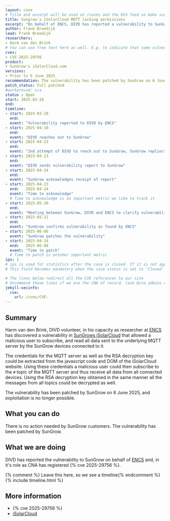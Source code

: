 ```yaml
---
layout: case
# Title and excerpt will be used on /cases and the RSS feed so make sure they reflect the case well
title: Sungrow's iSolarCloud MQTT lacking permissions
excerpt: "On behalf of ENCS, DIVD has reported a vulnerability to SunGrow that allowed a malicious user of iSolarCloud to receive all MQTT messages of all connected devices/inverters."
author: Frank Breedijk
lead: Frank Breedijk
researchers:
- Harm van den Brink
# You can use free text here as well. E.g. to indicate that some vulnerabilities don't have CVEs assigned (yet). But, given that we discovered that you should always be able to get a CVE id from @cna_admins on Slack
cves:
- CVE-2025-29756
product: 
- SunGrow's iSolarCloud.com
versions: 
- Prior to 6 June 2025
recommendation: The vulnerability has been patched by SunGrow on 6 June 2025
patch_status: Full patched
#workaround: n/a
status : Open
start: 2025-03-28
end: 
timeline:
- start: 2025-03-28
  end:
  event: "Vulnerability reported to DIVD by ENCS"
- start: 2025-04-10
  end:
  event: "DIVD reaches out to SunGrow"
- start: 2025-04-23
  end:
  event: "2nd attempt of DIVD to reach out to SunGrow, SunGrow replies"
- start: 2025-04-23
  end:
  event: "DIVD sends vulnerability report to SunGrow"
- start: 2025-04-24
  end:
  event: "SunGrow acknowledges receipt of report"
- start: 2025-04-23
  end:   2025-04-24  
  event: "Time to acknowledge"
  # Time to acknowledge is an important metric we like to track it
- start: 2025-05-20
  end:
  event: "Meeting between SunGrow, DIVD and ENCS to clarify vulnerability"
- start: 2025-05-21
  end:
  event: "SunGrow confirms vulnerability as found by ENCS"
- start: 2025-06-06
  event: "SunGrow patches the vulnerability"
- start: 2025-04-24
  end:   2025-06-06
  event: "Time to patch"
  # Time to patch is antoher important metric
ips: 1
# ips is used for statistics after the case is closed. If it is not applicable, you can set IPs to n/a (e.g. stolen credentials)
# This field becomes mandatory when the case status is set to 'Closed'

# The lines below redirect all the CVE references to our site
# Uncommend these lines if we are the CNA of record. (ask @cna_admins on Slack if you don't know)
jekyll-secinfo:
  cve:
    url: /cves/CVE-
---
```

## Summary

Harm van den Brink, DIVD volunteer, in his capacity as researcher at [ENCS](https://encs.eu/) has discovered a vulnerability in [SunGrows iSolarCloud](https://isolarcloud.com) that allowed a malicious user to subscribe, and read all data sent to the underlying MQTT server by the SunGrow devices connected to it.

The credentials for the MQTT server as well as the RSA decryption key could be extracted from the javascript code and DOM of the iSolarCloud website. Using these credentials a malicious user could then subscribe to the `#` topic of the MQTT server and thus receive all data from all connected devices. Using the RSA decryption key obtained in the same manner all the messages from all topics could be decrypted as well.

The vulnerability has been patched by SunGrow on 6 June 2025, and exploitation is no longer possible.

## What you can do

There is no action needed by SunGrow customers. The vulnerability has been patched by SunGrow.

## What we are doing

DIVD has reported the vulnerability to SunGrow on behalf of [ENCS](https://encs.eu) and, in it's role as CNA has registered {% cve 2025-29756 %}.

{% comment %}  Leave this here, so we see a timeline{% endcomment %}
{% include timeline.html %}


## More information
* {% cve 2025-29756 %}
* [iSolarCloud](https://iSolarCloud.com)
